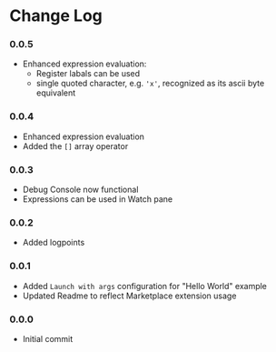 # Change Log

### 0.0.5

- Enhanced expression evaluation:
    * Register labals can be used
    * single quoted character, e.g. `'x'`, recognized as its ascii byte equivalent

### 0.0.4

- Enhanced expression evaluation
- Added the `[]` array operator

### 0.0.3

- Debug Console now functional
- Expressions can be used in Watch pane

### 0.0.2

- Added logpoints

### 0.0.1

- Added `Launch with args` configuration for "Hello World" example
- Updated Readme to reflect Marketplace extension usage

### 0.0.0

- Initial commit
